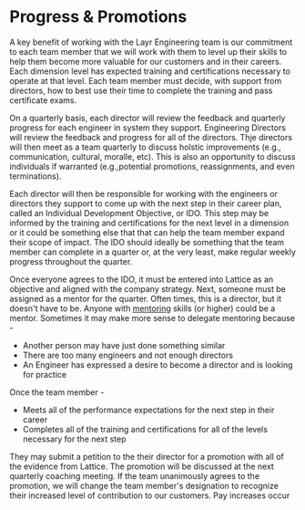 # Progress & Promotions

A key benefit of working with the Layr Engineering team is our commitment to each team member that we will work with them to level up their skills to help them become more valuable for our customers and in their careers. Each dimension level has expected training and certifications necessary to operate at that level. Each team member must decide, with support from directors, how to best use their time to complete the training and pass certificate exams.

On a quarterly basis, each director will review the feedback and quarterly progress for each engineer in system they support.  Engineering Directors will review the feedback and progress for all of the directors.  Thje directors will then meet as a team quarterly to discuss holstic improvements (e.g., communication, cultural, moralle, etc). This is also an opportunity to discuss individuals if warranted (e.g.,potential promotions, reassignments, and even terminations).

Each director will then be responsible for working with the engineers or directors they support to come up with the next step in their career plan, called an Individual Development Objective, or IDO. This step may be informed by the training and certifications for the next level in a dimension or it could be something else that that can help the team member expand their scope of impact.  The IDO should ideally be something that the team member can complete in a quarter or, at the very least, make regular weekly progress throughout the quarter.

Once everyone agrees to the IDO, it must be entered into Lattice as an objective and aligned with the company strategy.  Next, someone must be assigned as a mentor for the quarter. Often times, this is a director, but it doesn't have to be. Anyone with [mentoring](README.md#people) skills (or higher) could be a mentor. Sometimes it may make more sense to delegate mentoring because - 
* Another person may have just done something similar
* There are too many engineers and not enough directors
* An Engineer has expressed a desire to become a director and is looking for practice

Once the team member -
* Meets all of the performance expectations for the next step in their career
* Completes all of the training and certifications for all of the levels necessary for the next step

They may submit a petition to the their director for a promotion with all of the evidence from Lattice.  The promotion will be discussed at the next quarterly coaching meeting.  If the team unanimously agrees to the promotion, we will change the team member's designation to recognize their increased level of contribution to our customers.  Pay increases occur  